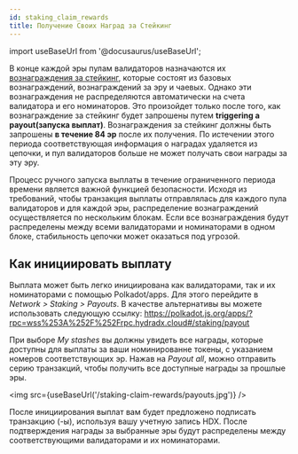 ```yaml
---
id: staking_claim_rewards
title: Получение Cвоих Наград за Стейкинг
---
```


import useBaseUrl from '@docusaurus/useBaseUrl';

В конце каждой эры пулам валидаторов назначаются их [вознаграждения за стейкинг](/staking_rewards), которые состоят из базовых вознаграждений, вознаграждений за эру и чаевых. Однако эти вознаграждения не распределяются автоматически на счета валидатора и его номинаторов. Это произойдет только после того, как вознаграждение за стейкинг будет запрошены путем **triggering a payout(запуска выплат)**. Вознаграждения за стейкинг должны быть запрошены **в течение 84 эр** после их получения. По истечении этого периода соответствующая информация о наградах удаляется из цепочки, и пул валидаторов больше не может получать свои награды за эту эру.

Процесс ручного запуска выплаты в течение ограниченного периода времени является важной функцией безопасности. Исходя из требований, чтобы транзакция выплаты отправлялась для каждого пула валидаторов и для каждой эры, распределение вознаграждений осуществляется по нескольким блокам. Если все вознаграждения будут распределены между всеми валидаторами и номинаторами в одном блоке, стабильность цепочки может оказаться под угрозой.

## Как инициировать выплату
Выплата может быть легко инициирована как валидаторами, так и их номинаторами с помощью Polkadot/apps. Для этого перейдите в *Network > Staking > Payouts*. В качестве альтернативы вы можете использовать следующую ссылку:
https://polkadot.js.org/apps/?rpc=wss%253A%252F%252Frpc.hydradx.cloud#/staking/payout

При выборе *My stashes* вы должны увидеть все награды, которые доступны для выплаты за ваши номинированне токены, с указанием номеров соответствующих эр. Нажав на *Payout all*, можно отправить серию транзакций, чтобы получить все доступные награды за прошлые эры.

<img src={useBaseUrl('/staking-claim-rewards/payouts.jpg')} />

После инициирования выплат вам будет предложено подписать транзакцию (-ы), используя вашу учетную запись HDX. После подтверждения награды за выбранные эры будут распределены между соответствующими валидаторами и их номинаторами.
